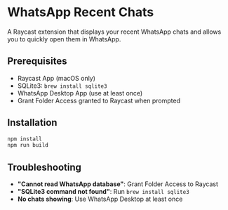# WhatsApp Recent Chats

A Raycast extension that displays your recent WhatsApp chats and allows you to quickly open them in WhatsApp.

## Prerequisites

- Raycast App (macOS only)
- SQLite3: `brew install sqlite3`
- WhatsApp Desktop App (use at least once)
- Grant Folder Access granted to Raycast when prompted

## Installation

```bash
npm install
npm run build
```


## Troubleshooting

- **"Cannot read WhatsApp database"**: Grant Folder Access to Raycast
- **"SQLite3 command not found"**: Run `brew install sqlite3`
- **No chats showing**: Use WhatsApp Desktop at least once